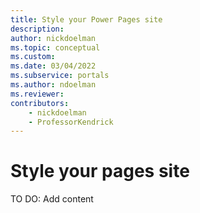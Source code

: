 ```yaml
---
title: Style your Power Pages site
description: 
author: nickdoelman 
ms.topic: conceptual
ms.custom: 
ms.date: 03/04/2022
ms.subservice: portals
ms.author: ndoelman 
ms.reviewer: 
contributors:
    - nickdoelman
    - ProfessorKendrick
---
```


# Style your pages site


TO DO: Add content



